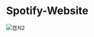 # Spotify-Website
![캡처2](https://user-images.githubusercontent.com/87348045/159713236-46515b52-0965-47fc-92ac-63511cee4e39.PNG)
